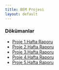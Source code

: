 ```yaml
---
title: BEM Projesi
layout: default
---
```


### Dökümanlar

* [Proje 1.Hafta Raporu](docs/hafta1.pdf)<br>
* [Proje 2.Hafta Raporu](docs/hafta2.pdf)<br>
* [Proje 3.Hafta Raporu](docs/hafta3.pdf)<br>
* [Proje 4.Hafta Raporu](docs/hafta4.pdf)<br>
* [Proje 5.Hafta Raporu](docs/hafta5.pdf)<br>
